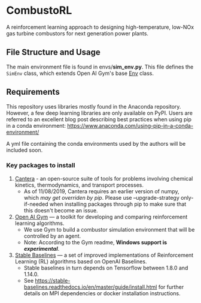 # CombustoRL

A reinforcement learning approach to designing high-temperature, low-NOx gas turbine combustors for next generation power plants.

## File Structure and Usage

The main environment file is found in envs/**sim_env.py**. This file defines the `SimEnv` class, which extends Open AI Gym's base [Env](https://github.com/openai/gym/blob/master/gym/core.py) class.

## Requirements

This repository uses libraries mostly found in the Anaconda repository. However, a few deep learning libraries are only available on PyPI. Users are referred to an excellent blog post describing best practices when using pip in a conda environment: <https://www.anaconda.com/using-pip-in-a-conda-environment/>

A yml file containing the conda environments used by the authors will be included soon.

### Key packages to install

1. [Cantera](https://cantera.org) - an open-source suite of tools for problems involving chemical kinetics, thermodynamics, and transport processes.
    - As of 11/08/2019, Cantera requires an earlier version of numpy, which *may get overriden by pip*. Please use –upgrade-strategy only-if-needed when installing packages through pip to make sure that this doesn't become an issue.
2. [Open AI Gym](https://gym.openai.com/) — a toolkit for developing and comparing reinforcement learning algorithms.
    - We use Gym to build a combustor simulation environment that will be controlled by an agent.
    - Note: According to the Gym readme, **Windows support is *experimental***.
3. [Stable Baselines](https://stable-baselines.readthedocs.io/en/master) — a set of improved implementations of Reinforcement Learning (RL) algorithms based on OpenAI Baselines.
   - Stable baselines in turn depends on Tensorflow between 1.8.0 and 1.14.0.
   - See <https://stable-baselines.readthedocs.io/en/master/guide/install.html> for further details on MPI dependencies or docker installation instructions.
